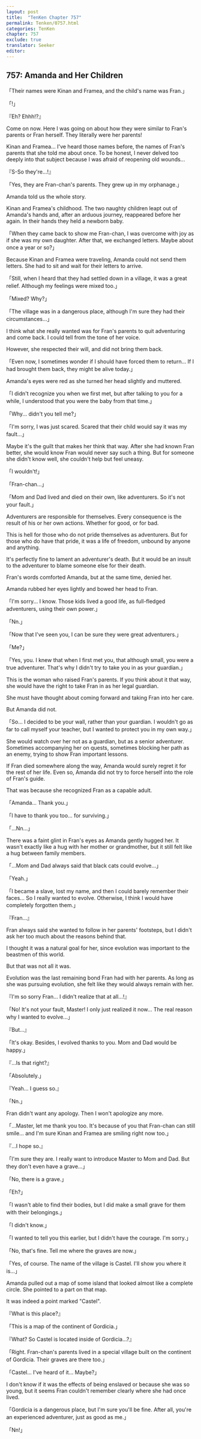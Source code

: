 ```yaml
---
layout: post
title:  "TenKen Chapter 757"
permalink: Tenken/0757.html
categories: TenKen
chapter: 757
exclude: true
translator: Seeker
editor: 
---
```

<h2>757: Amanda and Her Children</h2>

「Their names were Kinan and Framea, and the child's name was Fran.」

「!」

『Eh? Ehhh!?』

Come on now. Here I was going on about how they were similar to Fran's parents or Fran herself. They literally were her parents!

Kinan and Framea... I've heard those names before, the names of Fran's parents that she told me about once. To be honest, I never delved too deeply into that subject because I was afraid of reopening old wounds...

『S-So they're...!』

「Yes, they are Fran-chan's parents. They grew up in my orphanage.」

Amanda told us the whole story.

Kinan and Framea's childhood. The two naughty children leapt out of Amanda's hands and, after an arduous journey, reappeared before her again. In their hands they held a newborn baby.

「When they came back to show me Fran-chan, I was overcome with joy as if she was my own daughter. After that, we exchanged letters. Maybe about once a year or so?」

Because Kinan and Framea were traveling, Amanda could not send them letters. She had to sit and wait for their letters to arrive.

「Still, when I heard that they had settled down in a village, it was a great relief. Although my feelings were mixed too.」

「Mixed? Why?」

「The village was in a dangerous place, although I'm sure they had their circumstances...」

I think what she really wanted was for Fran's parents to quit adventuring and come back. I could tell from the tone of her voice.

However, she respected their will, and did not bring them back.

「Even now, I sometimes wonder if I should have forced them to return... If I had brought them back, they might be alive today.」

Amanda's eyes were red as she turned her head slightly and muttered.

「I didn't recognize you when we first met, but after talking to you for a while, I understood that you were the baby from that time.」

「Why... didn't you tell me?」

「I'm sorry, I was just scared. Scared that their child would say it was my fault...」

Maybe it's the guilt that makes her think that way. After she had known Fran better, she would know Fran would never say such a thing. But for someone she didn't know well, she couldn't help but feel uneasy.

「I wouldn't!」

「Fran-chan...」

「Mom and Dad lived and died on their own, like adventurers. So it's not your fault.」

Adventurers are responsible for themselves. Every consequence is the result of his or her own actions. Whether for good, or for bad.

This is hell for those who do not pride themselves as adventurers. But for those who do have that pride, it was a life of freedom, unbound by anyone and anything.

It's perfectly fine to lament an adventurer's death. But it would be an insult to the adventurer to blame someone else for their death.

Fran's words comforted Amanda, but at the same time, denied her.

Amanda rubbed her eyes lightly and bowed her head to Fran.

「I'm sorry... I know. Those kids lived a good life, as full-fledged adventurers, using their own power.」

「Nn.」

「Now that I've seen you, I can be sure they were great adventurers.」

「Me?」

「Yes, you. I knew that when I first met you, that although small, you were a true adventurer. That's why I didn't try to take you in as your guardian.」

This is the woman who raised Fran's parents. If you think about it that way, she would have the right to take Fran in as her legal guardian.

She must have thought about coming forward and taking Fran into her care.

But Amanda did not.

「So... I decided to be your wall, rather than your guardian. I wouldn't go as far to call myself your teacher, but I wanted to protect you in my own way.」

She would watch over her not as a guardian, but as a senior adventurer. Sometimes accompanying her on quests, sometimes blocking her path as an enemy, trying to show Fran important lessons.

If Fran died somewhere along the way, Amanda would surely regret it for the rest of her life. Even so, Amanda did not try to force herself into the role of Fran's guide.

That was because she recognized Fran as a capable adult.

「Amanda... Thank you.」

「I have to thank you too... for surviving.」

「...Nn...」

There was a faint glint in Fran's eyes as Amanda gently hugged her. It wasn't exactly like a hug with her mother or grandmother, but it still felt like a hug between family members.

「...Mom and Dad always said that black cats could evolve...」

「Yeah.」

「I became a slave, lost my name, and then I could barely remember their faces... So I really wanted to evolve. Otherwise, I think I would have completely forgotten them.」

『Fran...』

Fran always said she wanted to follow in her parents' footsteps, but I didn't ask her too much about the reasons behind that.

I thought it was a natural goal for her, since evolution was important to the beastmen of this world.

But that was not all it was.

Evolution was the last remaining bond Fran had with her parents. As long as she was pursuing evolution, she felt like they would always remain with her.

『I'm so sorry Fran... I didn't realize that at all...!』

「No! It's not your fault, Master! I only just realized it now... The real reason why I wanted to evolve...」

『But...』

「It's okay. Besides, I evolved thanks to you. Mom and Dad would be happy.」

『...Is that right?』

「Absolutely.」

『Yeah... I guess so.』

「Nn.」

Fran didn't want any apology. Then I won't apologize any more.

「...Master, let me thank you too. It's because of you that Fran-chan can still smile... and I'm sure Kinan and Framea are smiling right now too.」

『...I hope so.』

「I'm sure they are. I really want to introduce Master to Mom and Dad. But they don't even have a grave...」

「No, there is a grave.」

「Eh?」

「I wasn't able to find their bodies, but I did make a small grave for them with their belongings.」

「I didn't know.」

「I wanted to tell you this earlier, but I didn't have the courage. I'm sorry.」

「No, that's fine. Tell me where the graves are now.」

「Yes, of course. The name of the village is Castel. I'll show you where it is...」

Amanda pulled out a map of some island that looked almost like a complete circle. She pointed to a part on that map.

It was indeed a point marked "Castel".

『What is this place?』

「This is a map of the continent of Gordicia.」

『What? So Castel is located inside of Gordicia...?』

「Right. Fran-chan's parents lived in a special village built on the continent of Gordicia. Their graves are there too.」

「Castel... I've heard of it... Maybe?」

I don't know if it was the effects of being enslaved or because she was so young, but it seems Fran couldn't remember clearly where she had once lived.

「Gordicia is a dangerous place, but I'm sure you'll be fine. After all, you're an experienced adventurer, just as good as me.」

「Nn!」












